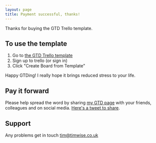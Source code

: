 ```yaml
---
layout: page
title: Payment successful, thanks!
---
```


Thanks for buying the GTD Trello template.

## To use the template

1. Go to [the GTD Trello template](https://trello.com/b/4L9ezgRP/gtd/timabell2/recommend)
2. Sign up to trello (or sign in)
3. Click "Create Board from Template"

Happy GTDing! I really hope it brings reduced stress to your life.

## Pay it forward

Please help spread the word by sharing [my GTD page](https://timwise.co.uk/2020/09/15/effective-gtd-with-trello/) with your friends, colleagues and on social media. [Here's a tweet to share](https://twitter.com/intent/tweet?text=I%20just%20bought%20Tim%27s%20GTD%20template.%20%3D%3D%3E%20Read%20this%3A%20%22Effective%20GTD%20with%20Trello%22%20by%20%40tim_abell%20https%3A%2F%2Ftimwise.co.uk%2F2020%2F09%2F15%2Feffective-gtd-with-trello%2F%20).

## Support

Any problems get in touch <tim@timwise.co.uk>
